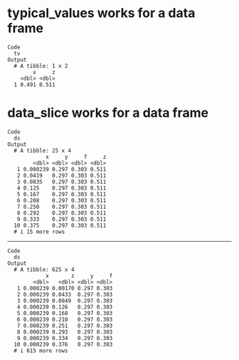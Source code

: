 # typical_values works for a data frame

    Code
      tv
    Output
      # A tibble: 1 x 2
            x     z
        <dbl> <dbl>
      1 0.491 0.511

# data_slice works for a data frame

    Code
      ds
    Output
      # A tibble: 25 x 4
                x     y     f     z
            <dbl> <dbl> <dbl> <dbl>
       1 0.000239 0.297 0.303 0.511
       2 0.0419   0.297 0.303 0.511
       3 0.0835   0.297 0.303 0.511
       4 0.125    0.297 0.303 0.511
       5 0.167    0.297 0.303 0.511
       6 0.208    0.297 0.303 0.511
       7 0.250    0.297 0.303 0.511
       8 0.292    0.297 0.303 0.511
       9 0.333    0.297 0.303 0.511
      10 0.375    0.297 0.303 0.511
      # i 15 more rows

---

    Code
      ds
    Output
      # A tibble: 625 x 4
                x       z     y     f
            <dbl>   <dbl> <dbl> <dbl>
       1 0.000239 0.00170 0.297 0.303
       2 0.000239 0.0433  0.297 0.303
       3 0.000239 0.0849  0.297 0.303
       4 0.000239 0.126   0.297 0.303
       5 0.000239 0.168   0.297 0.303
       6 0.000239 0.210   0.297 0.303
       7 0.000239 0.251   0.297 0.303
       8 0.000239 0.293   0.297 0.303
       9 0.000239 0.334   0.297 0.303
      10 0.000239 0.376   0.297 0.303
      # i 615 more rows

